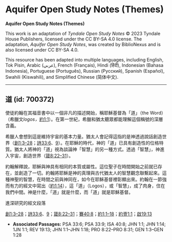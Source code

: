 # Aquifer Open Study Notes (Themes)

**Aquifer Open Study Notes (Themes)**

This work is an adaptation of *Tyndale Open Study Notes* © 2023 Tyndale House Publishers, licensed under the CC BY\-SA 4\.0 license. The adaptation, *Aquifer Open Study Notes*, was created by BiblioNexus and is also licensed under CC BY\-SA 4\.0\.

This resource has been adapted into multiple languages, including English, Tok Pisin, Arabic (عربي), French (Français), Hindi (हिंदी), Indonesian (Bahasa Indonesia), Portuguese (Português), Russian (Русский), Spanish (Español), Swahili (Kiswahili), and Simplified Chinese (简体中文).



--------------------------------

## 道 (id: 700372)

使徒約翰在其福音書中以一個非凡的描述開始，稱耶穌基督為「道」（the Word）（希臘文*logos，*[約1:1](https://ref.ly/John1:1)）。在第一世紀，希臘和猶太聽眾都能理解這個稱號的深層含義。

希臘人會想到這是維持宇宙的基本力量。猶太人會記得這指的是神透過說話創造世界（[創1:3–28](https://ref.ly/Gen1:3-Gen1:28)；[詩33:6](https://ref.ly/Ps33:6)、[9](https://ref.ly/Ps33:9)）。在耶穌的時代，神的「道」已具有創造性的位格特質。猶太人將神的「道」視為談論神「智慧」的另一種方式。透過「智慧」，神進入宇宙，創造世界（[箴8:22–31](https://ref.ly/Prov8:22-Prov8:31)）。

約翰解釋說，耶穌與神具有相同的本質或屬性。這位聖子在時間開始之前就已存在，並創造了一切。約翰將耶穌是神的真理與古代猶太人的智慧觀念聯繫起來。這種神聖的智慧，在時間之前與神同在，如今在耶穌基督裡彰顯出來。約翰在一節強而有力的經文中寫出（[約1:14](https://ref.ly/John1:14)），這「道」（Logos），或「智慧」，成了肉身，住在我們中間。神是什麼，「道」就是什麼，而「道」就是耶穌基督。

進深研究的經文段落

[創1:3–28](https://ref.ly/Gen1:3-Gen1:28)；[詩33:6](https://ref.ly/Ps33:6)、[9](https://ref.ly/Ps33:9)；[箴8:22–31](https://ref.ly/Prov8:22-Prov8:31)；[賽40:8](https://ref.ly/Isa40:8)；[約1:1–18](https://ref.ly/John1:1-John1:18)；[約壹1:1](https://ref.ly/1John1:1)；[啟19:13](https://ref.ly/Rev19:13)

* **Associated Passages:** PSA 33:6; PSA 33:9; ISA 40:8; JHN 1:1; JHN 1:14; 1JN 1:1; REV 19:13; JHN 1:1–JHN 1:18; PRO 8:22–PRO 8:31; GEN 1:3–GEN 1:28


